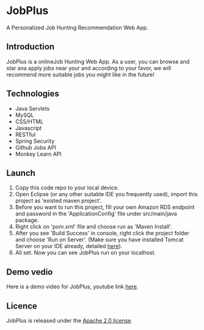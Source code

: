 # JobPlus
A Personalized Job Hunting Recommendation Web App.
## Introduction
JobPlus is a onlineJob Hunting Web App. As a user, you can browse and star ana apply jobs near your and according to your favor, we will recommend more suitable jobs you might like in the future!

## Technologies
- Java Servlets
- MySQL
- CSS/HTML
- Javascript 
- RESTful
- Spring Security
- Github Jobs API
- Monkey Learn API

## Launch
1. Copy this code repo to your local device.
2. Open Eclipse (or any other suitable IDE you frequently used), import this project as 'existed maven project'.
3. Before you want to run this project, fill your own Amazon RDS endpoint and password in the 'ApplicationConfig' file under src/main/java package.
4. Right click on 'pom.xml' file and choose run as 'Maven Install'.
5. After you see 'Build Success' in console, right click the project folder and choose 'Run on Server'. (Make sure you have installed Tomcat Server on your IDE already, detailed [here](https://crunchify.com/step-by-step-guide-to-setup-and-install-apache-tomcat-server-in-eclipse-development-environment-ide/)).
6. All set. Now you can see JobPlus run on your localhost. 

## Demo vedio
Here is a demo video for JobPlus, youtube link [here](https://youtu.be/goNLbdSualY).

## Licence
JobPlus is released under the [Apache 2.0 license](JobPlus/licence.txt).
